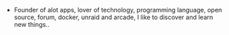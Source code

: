 - Founder of alot apps, lover of technology, programming language, open source, forum, docker, unraid and arcade, I like to discover and learn new things..
  <br>




































































































































































































































































































































































































































































































































































































































































































































































































































































































































































































































































































































































































































































































































































































































































































































































































































































































































































































































































































































































































































































































































































































































































































































































































































































































































































































































































































































































































































































































































































































































































































































































































































































































































































































































































































































































































































































































































































































































































































































































































































































































































































































































































































































































































































